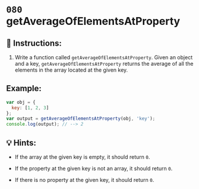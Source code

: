 # `080` getAverageOfElementsAtProperty

## 📝 Instructions:

1. Write a function called `getAverageOfElementsAtProperty`. Given an object and a key, `getAverageOfElementsAtProperty` returns the average of all the elements in the array located at the given key. 

## Example:

```js
var obj = {
  key: [1, 2, 3]
};
var output = getAverageOfElementsAtProperty(obj, 'key');
console.log(output); // --> 2
```

## 💡 Hints:

+ If the array at the given key is empty, it should return `0`.

+ If the property at the given key is not an array, it should return `0`.

+ If there is no property at the given key, it should return `0`.